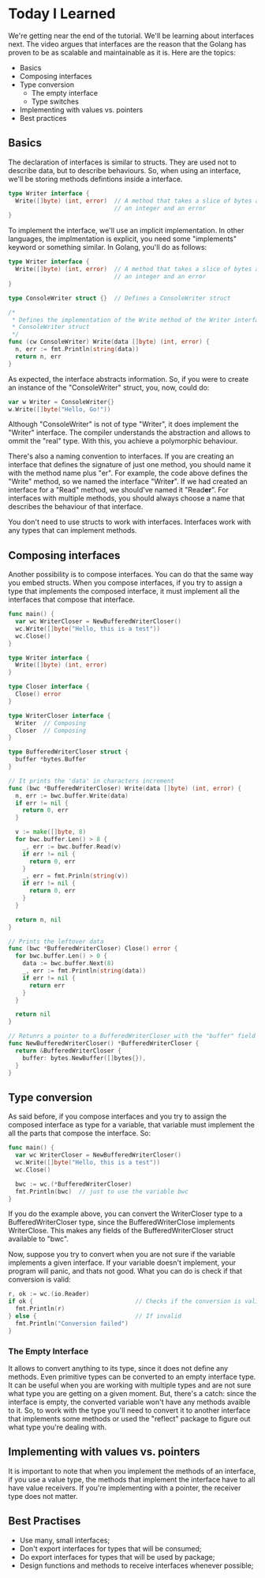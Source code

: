 # Today I Learned

We're getting near the end of the tutorial. We'll be learning about interfaces
next. The video argues that interfaces are the reason that the Golang has proven
to be as scalable and maintainable as it is. Here are the topics:

- Basics
- Composing interfaces
- Type conversion
  - The empty interface
  - Type switches
- Implementing with values vs. pointers
- Best practices

## Basics

The declaration of interfaces is similar to structs. They are used not to describe
data, but to describe behaviours. So, when using an interface, we'll be storing
methods defintions inside a interface.

```go
type Writer interface {
  Write([]byte) (int, error)  // A method that takes a slice of bytes and returns
                              // an integer and an error
}
```

To implement the interface, we'll use an implicit implementation. In other languages,
the implmentation is explicit, you need some "implements" keyword or something
similar. In Golang, you'll do as follows:

```go
type Writer interface {
  Write([]byte) (int, error)  // A method that takes a slice of bytes and returns
                              // an integer and an error
}

type ConsoleWriter struct {}  // Defines a ConsoleWriter struct

/*
 * Defines the implementation of the Write method of the Writer interface in the
 * ConsoleWriter struct
 */
func (cw ConsoleWriter) Write(data []byte) (int, error) {
  n, err := fmt.Println(string(data))
  return n, err
}
```

As expected, the interface abstracts information. So, if you were to create an
instance of the "ConsoleWriter" struct, you, now, could do:

```go
var w Writer = ConsoleWriter{}
w.Write([]byte("Hello, Go!"))
```

Although "ConsoleWriter" is not of type "Writer", it does implement the "Writer"
interface. The compiler understands the abstraction and allows to ommit the "real"
type. With this, you achieve a polymorphic behaviour.

There's also a naming convention to interfaces. If you are creating an interface
that defines the signature of just one method, you should name it with the method
name plus "er". For example, the code above defines the "Write" method, so we named
the interface "Write**r**". If we had created an interface for a "Read" method, we should've named it "Read**er**". For interfaces with multiple methods, you should
always choose a name that describes the behaviour of that interface.

You don't need to use structs to work with interfaces. Interfaces work with any
types that can implement methods.

## Composing interfaces

Another possibility is to compose interfaces. You can do that the same way you
embed structs. When you compose interfaces, if you try to assign a type that
implements the composed interface, it must implement all the interfaces that
compose that interface.

```go
func main() {
  var wc WriterCloser = NewBufferedWriterCloser()
  wc.Write([]byte("Hello, this is a test"))
  wc.Close()
}

type Writer interface {
  Write([]byte) (int, error)
}

type Closer interface {
  Close() error
}

type WriterCloser interface {
  Writer  // Composing
  Closer  // Composing
}

type BufferedWriterCloser struct {
  buffer *bytes.Buffer
}

// It prints the 'data' in characters increment
func (bwc *BufferedWriterCloser) Write(data []byte) (int, error) {
  n, err := bwc.buffer.Write(data)
  if err != nil {
    return 0, err
  }

  v := make([]byte, 8)
  for bwc.buffer.Len() > 8 {
    _, err := bwc.buffer.Read(v)
    if err != nil {
      return 0, err
    }
    _, err = fmt.Prinln(string(v))
    if err != nil {
      return 0, err
    }
  }

  return n, nil
}

// Prints the leftover data
func (bwc *BufferedWriterCloser) Close() error {
  for bwc.buffer.Len() > 0 {
    data := bwc.buffer.Next(8)
    _, err := fmt.Println(string(data))
    if err != nil {
      return err
    }
  }

  return nil
}

// Retunrs a pointer to a BufferedWriterCloser with the "buffer" field initialized
func NewBufferedWriterCloser() *BufferedWriterCloser {
  return &BufferedWriterCloser {
    buffer: bytes.NewBuffer([]bytes{}),
  }
}
```

## Type conversion

As said before, if you compose interfaces and you try to assign the composed
interface as type for a variable, that variable must implement the all the parts
that compose the interface. So:

```go
func main() {
  var wc WriterCloser = NewBufferedWriterCloser()
  wc.Write([]byte("Hello, this is a test"))
  wc.Close()

  bwc := wc.(*BufferedWriterCloser)
  fmt.Println(bwc)  // just to use the variable bwc
}
```

If you do the example above, you can convert the WriterCloser type to a
BufferedWriterCloser type, since the BufferedWriterClose implements WriterClose.
This makes any fields of the BufferedWriterCloser struct available to "bwc".

Now, suppose you try to convert when you are not sure if the variable implements
a given interface. If your variable doesn't implement, your program will panic,
and thats not good. What you can do is check if that conversion is valid:

```go
r, ok := wc.(io.Reader)
if ok {                             // Checks if the conversion is valid
  fmt.Println(r)
} else {                            // If invalid
  fmt.Println("Conversion failed")
}
```

### The Empty Interface

It allows to convert anything to its type, since it does not define any methods.
Even primitive types can be converted to an empty interface type. It can be useful
when you are working with multiple types and are not sure what type you are getting
on a given moment. But, there's a catch: since the interface is empty, the converted
variable won't have any methods avaible to it. So, to work with the type you'll
need to convert it to another interface that implements some methods or used the
"reflect" package to figure out what type you're dealing with.

## Implementing with values vs. pointers

It is important to note that when you implement the methods of an interface, if
you use a value type, the methods that implement the interface have to all have
value receivers. If you're implementing with a pointer, the receiver type does not
matter.

## Best Practises

- Use many, small interfaces;
- Don't export interfaces for types that will be consumed;
- Do export interfaces for types that will be used by package;
- Design functions and methods to receive interfaces whenever possible;
